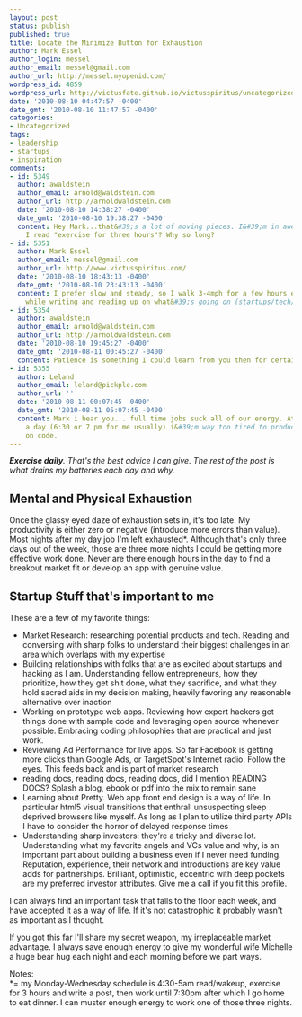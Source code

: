 ```yaml
---
layout: post
status: publish
published: true
title: Locate the Minimize Button for Exhaustion
author: Mark Essel
author_login: messel
author_email: messel@gmail.com
author_url: http://messel.myopenid.com/
wordpress_id: 4859
wordpress_url: http://victusfate.github.io/victusspiritus/uncategorized/2010/08/10/locate-the-minimize-button-for-exhaustion/
date: '2010-08-10 04:47:57 -0400'
date_gmt: '2010-08-10 11:47:57 -0400'
categories:
- Uncategorized
tags:
- leadership
- startups
- inspiration
comments:
- id: 5349
  author: awaldstein
  author_email: arnold@waldstein.com
  author_url: http://arnoldwaldstein.com
  date: '2010-08-10 14:38:27 -0400'
  date_gmt: '2010-08-10 19:38:27 -0400'
  content: Hey Mark...that&#39;s a lot of moving pieces. I&#39;m in awe of your concentration.<br><br>Did
    I read "exercise for three hours"? Why so long?
- id: 5351
  author: Mark Essel
  author_email: messel@gmail.com
  author_url: http://www.victusspiritus.com/
  date: '2010-08-10 18:43:13 -0400'
  date_gmt: '2010-08-10 23:43:13 -0400'
  content: I prefer slow and steady, so I walk 3-4mph for a few hours each morning
    while writing and reading up on what&#39;s going on (startups/tech/marketing)
- id: 5354
  author: awaldstein
  author_email: arnold@waldstein.com
  author_url: http://arnoldwaldstein.com
  date: '2010-08-10 19:45:27 -0400'
  date_gmt: '2010-08-11 00:45:27 -0400'
  content: Patience is something I could learn from you then for certain Mark!
- id: 5355
  author: Leland
  author_email: leland@pickple.com
  author_url: ''
  date: '2010-08-11 00:07:45 -0400'
  date_gmt: '2010-08-11 05:07:45 -0400'
  content: Mark i hear you... full time jobs suck all of our energy. At the end of
    a day (6:30 or 7 pm for me usually) i&#39;m way too tired to productively work
    on code.
---
```

<p><I><b>Exercise daily</b>. That's  the best advice I can give. The rest of the post is what drains my batteries each day and why.</I></p>
<h2>Mental and Physical Exhaustion</h2>
<p>Once the glassy eyed daze of exhaustion sets in, it's too late. My productivity is either zero or negative (introduce more errors than value). Most nights after my day job I'm left exhausted*. Although that's only three days out of the week, those are three more nights I could be getting more effective work done. Never are there enough hours in the day to find a breakout market fit or develop an app with genuine value. </p>
<h2>Startup Stuff that's important to me</h2>
<p>These are a few of my favorite things:</p>
<ul>
<li>Market Research: researching potential products and tech. Reading and conversing with sharp folks to understand their biggest challenges in an area which overlaps with my expertise</li>
<li>Building relationships with folks that are as excited about startups and hacking as I am. Understanding fellow entrepreneurs, how they prioritize, how they get shit done, what they sacrifice, and what they hold sacred aids in my decision making, heavily favoring any reasonable alternative over inaction</li>
<li>Working on prototype web apps. Reviewing how expert hackers get things done with sample code and leveraging open source whenever possible. Embracing coding philosophies that are practical and just work.</li>
<li>Reviewing Ad Performance for live apps. So far Facebook is getting more clicks than Google Ads, or TargetSpot's Internet radio. Follow the eyes. This feeds back and is part of market research</li>
<li>reading docs, reading docs, reading docs, did I mention READING DOCS? Splash a blog, ebook or pdf into the mix to remain sane</li>
<li>Learning about Pretty. Web app front end design is a way of life. In particular html5 visual transitions that enthrall unsuspecting sleep deprived browsers like myself. As long as I plan to utilize third party APIs I have to consider the horror of delayed response times</li>
<li>Understanding sharp investors: they're a tricky and diverse lot. Understanding what my favorite angels and VCs value and why, is an important part about building a business even if I never need funding. Reputation, experience, their network and introductions are key value adds for partnerships. Brilliant, optimistic, eccentric with deep pockets are my preferred investor attributes. Give me a call if you fit this profile.</li>
</ul>
<p>I can always find an important task that falls to the floor each week, and have accepted it as a way of life. If it's not catastrophic it probably wasn't as important as I thought.</p>
<p>If you got this far I'll share my secret weapon, my irreplaceable market advantage. I always save enough energy to give my wonderful wife Michelle a huge bear hug each night and each morning before we part ways.</p>
<p>Notes:<br />
*= my Monday-Wednesday schedule is 4:30-5am read/wakeup, exercise for 3 hours and write a post, then work until 7:30pm after which I go home to eat dinner. I can muster enough energy to work one of those three nights.</p>
